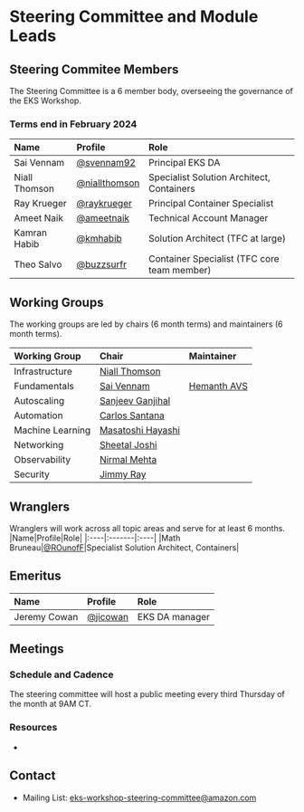 # Steering Committee and Module Leads
## Steering Commitee Members
The Steering Committee is a 6 member body, overseeing the governance of the EKS Workshop.
### Terms end in February 2024
|Name|Profile|Role|
|:----|:-------|:----|
|Sai Vennam|[@svennam92](https://github.com/svennam92)|Principal EKS DA
|Niall Thomson|[@niallthomson](https://github.com/niallthomson)|Specialist Solution Architect, Containers|
|Ray Krueger|[@raykrueger](https://github.com/raykrueger)|Principal Container Specialist|
|Ameet Naik|[@ameetnaik](https://github.com/ameetnaik)|Technical Account Manager|
|Kamran Habib|[@kmhabib](https://github.com/kmhabib)|Solution Architect (TFC at large)|
|Theo Salvo|[@buzzsurfr](https://github.com/buzzsurfr)|Container Specialist (TFC core team member)|

## Working Groups
The working groups are led by chairs (6 month terms) and maintainers (6 month terms).

|Working Group|Chair|Maintainer|
|:----|:-------|:----|
|Infrastructure|[Niall Thomson](https://github.com/niallthomson)||
|Fundamentals|[Sai Vennam](https://github.com/svennam92)|[Hemanth AVS](https://github.com/hemanth-avs)|
|Autoscaling|[Sanjeev Ganjihal](https://github.com/sanjeevrg89)||
|Automation|[Carlos Santana](https://github.com/csantanapr)||
|Machine Learning|[Masatoshi Hayashi](https://github.com/literalice)||
|Networking|[Sheetal Joshi](https://github.com/sheetaljoshi)||
|Observability|[Nirmal Mehta](https://github.com/normalfaults)||
|Security|[Jimmy Ray](https://github.com/jimmyraywv)||

## Wranglers
Wranglers will work across all topic areas and serve for at least 6 months. 
|Name|Profile|Role|
|:----|:-------|:----|
|Math Bruneau|[@ROunofF](https://github.com/ROunofF)|Specialist Solution Architect, Containers|


## Emeritus
|Name|Profile|Role|
|:----|:-------|:----|
|Jeremy Cowan|[@jicowan](https://github.com/jicowan)|EKS DA manager|

## Meetings
### Schedule and Cadence
The steering committee will host a public meeting every third Thursday of the month at 9AM CT. <!--update with Chime link-->

### Resources
* <!--add links to meeting notes and recordings-->

## Contact
* Mailing List: <eks-workshop-steering-committee@amazon.com>
